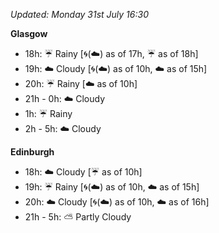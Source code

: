 *Updated: Monday 31st July 16:30*

**Glasgow**

* 18h: :umbrella: Rainy [:cyclone:(:cloud:) as of 17h, :umbrella: as of 18h]
* 19h: :cloud: Cloudy [:cyclone:(:cloud:) as of 10h, :cloud: as of 15h]
* 20h: :umbrella: Rainy [:cloud: as of 10h]
* 21h - 0h: :cloud: Cloudy
* 1h: :umbrella: Rainy
* 2h - 5h: :cloud: Cloudy

**Edinburgh**

* 18h: :cloud: Cloudy [:umbrella: as of 10h]
* 19h: :umbrella: Rainy [:cyclone:(:cloud:) as of 10h, :cloud: as of 15h]
* 20h: :cloud: Cloudy [:cyclone:(:cloud:) as of 10h, :cloud: as of 16h]
* 21h - 5h: :partly_sunny: Partly Cloudy
